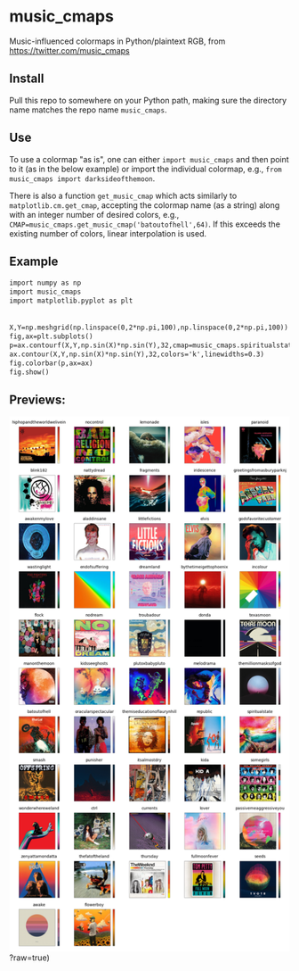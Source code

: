 # music_cmaps
Music-influenced colormaps in Python/plaintext RGB, from https://twitter.com/music_cmaps

## Install
Pull this repo to somewhere on your Python path, making sure the directory name matches the repo name `music_cmaps`. 

## Use
To use a colormap "as is", one can either `import music_cmaps` and then point to it (as in the below example) or import the individual colormap, e.g., `from music_cmaps import darksideofthemoon`. 

There is also a function `get_music_cmap` which acts similarly to `matplotlib.cm.get_cmap`, accepting the colormap name (as a string) along with an integer number of desired colors, e.g., `CMAP=music_cmaps.get_music_cmap('batoutofhell',64)`. If this exceeds the existing number of colors, linear interpolation is used.

## Example
```
import numpy as np
import music_cmaps
import matplotlib.pyplot as plt


X,Y=np.meshgrid(np.linspace(0,2*np.pi,100),np.linspace(0,2*np.pi,100))
fig,ax=plt.subplots()
p=ax.contourf(X,Y,np.sin(X)*np.sin(Y),32,cmap=music_cmaps.spiritualstate,vmin=-1,vmax=1)
ax.contour(X,Y,np.sin(X)*np.sin(Y),32,colors='k',linewidths=0.3)
fig.colorbar(p,ax=ax)
fig.show()
```

## Previews:
![Preview of available colormaps](https://github.com/2wheelsgood/music_cmaps/blob/master/preview1.png)?raw=true)
